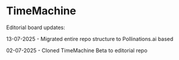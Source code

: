 # TimeMachine

Editorial board updates:

13-07-2025 - Migrated entire repo structure to Pollinations.ai based

02-07-2025 - Cloned TimeMachine Beta to editorial repo

